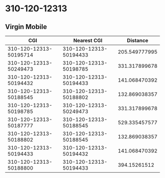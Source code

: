 # 310-120-12313
## Virgin Mobile


| CGI | Nearest CGI | Distance |
|-----|-------------|----------|
| 310-120-12313-50195714 | 310-120-12313-50194433 | 205.549777995 |
| 310-120-12313-50249473 | 310-120-12313-50198785 | 331.317899678 |
| 310-120-12313-50194432 | 310-120-12313-50194433 | 141.068470392 |
| 310-120-12313-50188545 | 310-120-12313-50188802 | 132.869038357 |
| 310-120-12313-50198785 | 310-120-12313-50249473 | 331.317899678 |
| 310-120-12313-50187777 | 310-120-12313-50188545 | 529.335457577 |
| 310-120-12313-50188802 | 310-120-12313-50188545 | 132.869038357 |
| 310-120-12313-50194433 | 310-120-12313-50194432 | 141.068470392 |
| 310-120-12313-50188800 | 310-120-12313-50194433 | 394.15261512 |

